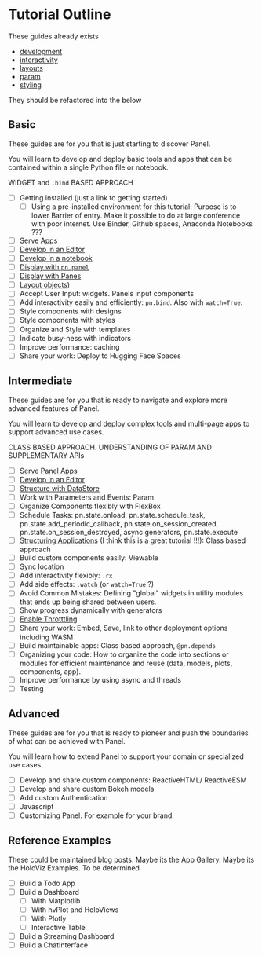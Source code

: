 # Tutorial Outline

These guides already exists

- [development](development.md)
- [interactivity](interactivity.md)
- [layouts](layouts.md)
- [param](param.md)
- [styling](styling.md)

They should be refactored into the below

## Basic

These guides are for you that is just starting to discover Panel.

You will learn to develop and deploy basic tools and apps that can be contained within a single Python file or notebook.

WIDGET and `.bind` BASED APPROACH

- [ ] Getting installed (just a link to getting started)
  - [ ] Using a pre-installed environment for this tutorial: Purpose is to lower Barrier of entry. Make it possible to do at large conference with poor internet. Use Binder, Github spaces, Anaconda Notebooks ???
- [ ] [Serve Apps](https://github.com/holoviz/panel/blob/docs_fixes_1.4_a1_review/doc/tutorials/beginner/panel_serve.md)
- [ ] [Develop in an Editor](https://github.com/holoviz/panel/blob/docs_fixes_1.4_a1_review/doc/tutorials/intermediate/develop_editor.md)
- [ ] [Develop in a notebook](https://github.com/holoviz/panel/blob/docs_fixes_1.4_a1_review/doc/tutorials/beginner/develop_notebook.md)
- [ ] [Display with `pn.panel`](https://github.com/holoviz/panel/blob/docs_fixes_1.4_a1_review/doc/tutorials/beginner/display_pn_panel.md)
- [ ] [Display with Panes](https://github.com/holoviz/panel/blob/docs_fixes_1.4_a1_review/doc/tutorials/beginner/display_panes.md)
- [ ] [Layout objects](https://github.com/holoviz/panel/blob/docs_fixes_1.4_a1_review/doc/tutorials/beginner/layout.md))
- [ ] Accept User Input: widgets. Panels input components
- [ ] Add interactivity easily and efficiently: `pn.bind`. Also with `watch=True`.
- [ ] Style components with designs
- [ ] Style components with styles
- [ ] Organize and Style with templates
- [ ] Indicate busy-ness with indicators
- [ ] Improve performance: caching
- [ ] Share your work: Deploy to Hugging Face Spaces

## Intermediate

These guides are for you that is ready to navigate and explore more advanced features of Panel.

You will learn to develop and deploy complex tools and multi-page apps to support advanced use cases.

CLASS BASED APPROACH. UNDERSTANDING OF PARAM AND SUPPLEMENTARY APIs

- [ ] [Serve Panel Apps](https://github.com/holoviz/panel/blob/docs_fixes_1.4_a1_review/doc/tutorials/intermediate/panel_serve.md)
- [ ] [Develop in an Editor](https://github.com/holoviz/panel/blob/docs_fixes_1.4_a1_review/doc/tutorials/intermediate/develop_editor.md)
- [ ] [Structure with DataStore](https://github.com/holoviz/panel/blob/docs_fixes_1.4_a1_review/doc/tutorials/intermediate/structure_data_store.md)
- [ ] Work with Parameters and Events: Param
- [ ] Organize Components flexibly with FlexBox
- [ ] Schedule Tasks: pn.state.onload, pn.state.schedule_task, pn.state.add_periodic_callback, pn.state.on_session_created, pn.state.on_session_destroyed, async generators, pn.state.execute
- [ ] [Structuring Applications](https://holoviz-dev.github.io/panel/tutorials/structure.html) (I think this is a great tutorial !!!): Class based approach
- [ ] Build custom components easily: Viewable
- [ ] Sync location
- [ ] Add interactivity flexibly: `.rx`
- [ ] Add side effects: `.watch` (or `watch=True` ?)
- [ ] Avoid Common Mistakes: Defining "global" widgets in utility modules that ends up being shared between users.
- [ ] Show progress dynamically with generators
- [ ] [Enable Throtttling](../how_to/performance/throttling.html)
- [ ] Share your work: Embed, Save, link to other deployment options including WASM
- [ ] Build maintainable apps: Class based approach, `@pn.depends`
- [ ] Organizing your code: How to organize the code into sections or modules for efficient maintenance and reuse (data, models, plots, components, app).
- [ ] Improve performance by using async and threads
- [ ] Testing

## Advanced

These guides are for you that is ready to pioneer and push the boundaries of what can be achieved with Panel.

You will learn how to extend Panel to support your domain or specialized use cases.

- [ ] Develop and share custom components: ReactiveHTML/ ReactiveESM
- [ ] Develop and share custom Bokeh models
- [ ] Add custom Authentication
- [ ] Javascript
- [ ] Customizing Panel. For example for your brand.

## Reference Examples

These could be maintained blog posts. Maybe its the App Gallery. Maybe its the HoloViz Examples. To be determined.

- [ ] Build a Todo App
- [ ] Build a Dashboard
  - [ ] With Matplotlib
  - [ ] With hvPlot and HoloViews
  - [ ] With Plotly
  - [ ] Interactive Table
- [ ] Build a Streaming Dashboard
- [ ] Build a ChatInterface
